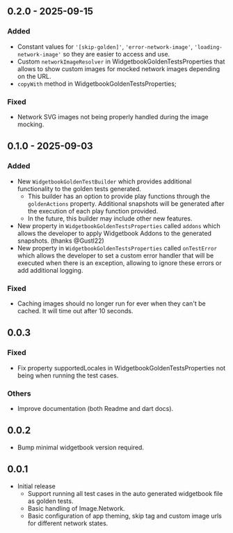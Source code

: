 ## 0.2.0 - 2025-09-15
### Added
- Constant values for `'[skip-golden]'`, `'error-network-image'`, `'loading-network-image'` so they are easier to access and use.
- Custom `networkImageResolver` in WidgetbookGoldenTestsProperties that allows to show custom images for mocked network images depending on the URL.
- `copyWith` method in WidgetbookGoldenTestsProperties;

### Fixed
- Network SVG images not being properly handled during the image mocking.

## 0.1.0 - 2025-09-03
### Added
- New `WidgetbookGoldenTestBuilder` which provides additional functionality to the golden tests generated.
  * This builder has an option to provide play functions through the `goldenActions` property. Additional snapshots will be generated after the execution of each play function provided.
  * In the future, this builder may include other new features.
- New property in `WidgetbookGoldenTestsProperties` called `addons` which allows the developer to apply Widgetbook Addons to the generated snapshots. (thanks @Gustl22)
- New property in `WidgetbookGoldenTestsProperties` called `onTestError` which allows the developer to set a custom error handler that will be executed when there is an exception, allowing to ignore these errors or add additional logging.

### Fixed
- Caching images should no longer run for ever when they can't be cached. It will time out after 10 seconds.

## 0.0.3
### Fixed
- Fix property supportedLocales in WidgetbookGoldenTestsProperties not being when running the test cases.

### Others
- Improve documentation (both Readme and dart docs).

## 0.0.2
- Bump minimal widgetbook version required.

## 0.0.1
* Initial release
  - Support running all test cases in the auto generated widgetbook file as golden tests.
  - Basic handling of Image.Network.
  - Basic configuration of app theming, skip tag and custom image urls for different network states.
